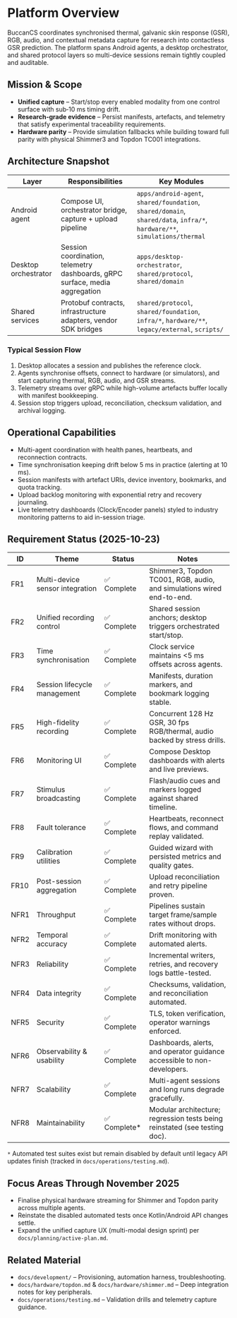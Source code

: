 # Platform Overview

BuccanCS coordinates synchronised thermal, galvanic skin response (GSR), RGB,
audio, and contextual metadata capture for research into contactless GSR
prediction. The platform spans Android agents, a desktop orchestrator, and
shared protocol layers so multi-device sessions remain tightly coupled and
auditable.

## Mission & Scope

- **Unified capture** – Start/stop every enabled modality from one control
  surface with sub‑10 ms timing drift.
- **Research-grade evidence** – Persist manifests, artefacts, and telemetry that
  satisfy experimental traceability requirements.
- **Hardware parity** – Provide simulation fallbacks while building toward full
  parity with physical Shimmer3 and Topdon TC001 integrations.

## Architecture Snapshot

| Layer | Responsibilities | Key Modules |
|-------|------------------|--------------|
| Android agent | Compose UI, orchestrator bridge, capture + upload pipeline | `apps/android-agent`, `shared/foundation`, `shared/domain`, `shared/data`, `infra/*`, `hardware/**`, `simulations/thermal` |
| Desktop orchestrator | Session coordination, telemetry dashboards, gRPC surface, media aggregation | `apps/desktop-orchestrator`, `shared/protocol`, `shared/domain` |
| Shared services | Protobuf contracts, infrastructure adapters, vendor SDK bridges | `shared/protocol`, `shared/foundation`, `infra/*`, `hardware/**`, `legacy/external`, `scripts/` |

### Typical Session Flow

1. Desktop allocates a session and publishes the reference clock.
2. Agents synchronise offsets, connect to hardware (or simulators), and start
   capturing thermal, RGB, audio, and GSR streams.
3. Telemetry streams over gRPC while high-volume artefacts buffer locally with
   manifest bookkeeping.
4. Session stop triggers upload, reconciliation, checksum validation, and
   archival logging.

## Operational Capabilities

- Multi-agent coordination with health panes, heartbeats, and reconnection
  contracts.
- Time synchronisation keeping drift below 5 ms in practice (alerting at 10 ms).
- Session manifests with artefact URIs, device inventory, bookmarks, and quota
  tracking.
- Upload backlog monitoring with exponential retry and recovery journaling.
- Live telemetry dashboards (Clock/Encoder panels) styled to industry monitoring
  patterns to aid in-session triage.

## Requirement Status (2025-10-23)

| ID | Theme | Status | Notes |
|----|-------|--------|-------|
| FR1 | Multi-device sensor integration | ✅ Complete | Shimmer3, Topdon TC001, RGB, audio, and simulations wired end-to-end. |
| FR2 | Unified recording control | ✅ Complete | Shared session anchors; desktop triggers orchestrated start/stop. |
| FR3 | Time synchronisation | ✅ Complete | Clock service maintains <5 ms offsets across agents. |
| FR4 | Session lifecycle management | ✅ Complete | Manifests, duration markers, and bookmark logging stable. |
| FR5 | High-fidelity recording | ✅ Complete | Concurrent 128 Hz GSR, 30 fps RGB/thermal, audio backed by stress drills. |
| FR6 | Monitoring UI | ✅ Complete | Compose Desktop dashboards with alerts and live previews. |
| FR7 | Stimulus broadcasting | ✅ Complete | Flash/audio cues and markers logged against shared timeline. |
| FR8 | Fault tolerance | ✅ Complete | Heartbeats, reconnect flows, and command replay validated. |
| FR9 | Calibration utilities | ✅ Complete | Guided wizard with persisted metrics and quality gates. |
| FR10 | Post-session aggregation | ✅ Complete | Upload reconciliation and retry pipeline proven. |
| NFR1 | Throughput | ✅ Complete | Pipelines sustain target frame/sample rates without drops. |
| NFR2 | Temporal accuracy | ✅ Complete | Drift monitoring with automated alerts. |
| NFR3 | Reliability | ✅ Complete | Incremental writers, retries, and recovery logs battle-tested. |
| NFR4 | Data integrity | ✅ Complete | Checksums, validation, and reconciliation automated. |
| NFR5 | Security | ✅ Complete | TLS, token verification, operator warnings enforced. |
| NFR6 | Observability & usability | ✅ Complete | Dashboards, alerts, and operator guidance accessible to non-developers. |
| NFR7 | Scalability | ✅ Complete | Multi-agent sessions and long runs degrade gracefully. |
| NFR8 | Maintainability | ✅ Complete* | Modular architecture; regression tests being reinstated (see testing doc). |

`*` Automated test suites exist but remain disabled by default until legacy API
updates finish (tracked in `docs/operations/testing.md`).

## Focus Areas Through November 2025

- Finalise physical hardware streaming for Shimmer and Topdon parity across
  multiple agents.
- Reinstate the disabled automated tests once Kotlin/Android API changes settle.
- Expand the unified capture UX (multi-modal design sprint) per
  `docs/planning/active-plan.md`.

## Related Material

- `docs/development/` – Provisioning, automation harness, troubleshooting.
- `docs/hardware/topdon.md` & `docs/hardware/shimmer.md` – Deep integration
  notes for key peripherals.
- `docs/operations/testing.md` – Validation drills and telemetry capture
  guidance.
